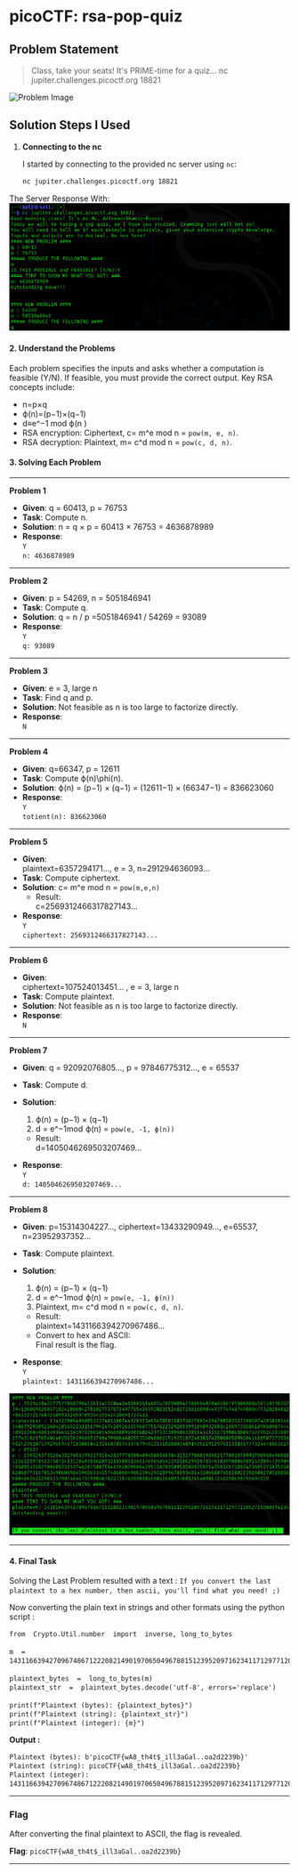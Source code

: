 
# picoCTF: rsa-pop-quiz

## Problem Statement
> Class, take your seats! It's PRIME-time for a quiz... nc jupiter.challenges.picoctf.org 18821

![Problem Image](Statenent.png)

## Solution Steps I Used

1. **Connecting to the nc**

   I started by connecting to the provided nc server using `nc`:
   ```bash
   nc jupiter.challenges.picoctf.org 18821
   ```

The Server Response With:
![Problem Image](Overview.png)

#### **2. Understand the Problems**

Each problem specifies the inputs and asks whether a computation is feasible (Y/N). If feasible, you must provide the correct output. Key RSA concepts include:

-   n=p×q 
-   ϕ(n)=(p−1)×(q−1)
-   d≡e^−1  mod ϕ(n )
-   RSA encryption: Ciphertext, c= m^e mod n = `pow(m, e, n)`.
-   RSA decryption: Plaintext, m= c^d mod n = `pow(c, d, n)`.

#### **3. Solving Each Problem**

----------


**Problem 1**

-   **Given**:  q = 60413, p = 76753
-   **Task**: Compute n.
-   **Solution**:  n = q × p = 60413 × 76753 = 4636878989
-   **Response**:  
    `Y`  
    `n: 4636878989`

----------

**Problem 2**

-   **Given**:  p = 54269, n = 5051846941
-   **Task**: Compute q.
-   **Solution**:  q = n / p =5051846941 / 54269 = 93089
-   **Response**:  
    `Y`  
    `q: 93089`

----------

**Problem 3**

-   **Given**:   e = 3, large n
-   **Task**: Find q and p.
-   **Solution**: Not feasible as n is too large to factorize directly.
-   **Response**:  
    `N`

----------

**Problem 4**

-   **Given**:  q=66347, p = 12611
-   **Task**: Compute ϕ(n)\phi(n).
-   **Solution**:  ϕ(n) = (p−1) × (q−1) = (12611−1) × (66347−1) = 836623060
-   **Response**:  
    `Y`  
    `totient(n): 836623060`

----------

**Problem 5**

-   **Given**:  
    plaintext=6357294171…, e = 3, n=291294636093…
-   **Task**: Compute ciphertext.
-   **Solution**:  c= m^e mod n = `pow(m,e,n)`
    -   Result:  
        c=2569312466317827143…
-   **Response**:  
    `Y`  
    `ciphertext: 2569312466317827143...`

----------

**Problem 6**

-   **Given**:  
    ciphertext=107524013451… , e = 3, large n
-   **Task**: Compute plaintext.
-   **Solution**: Not feasible as n is too large to factorize directly.
-   **Response**:  
    `N`

----------

**Problem 7**

-   **Given**:  q = 92092076805…, p = 97846775312…, e = 65537
-   **Task**: Compute d.
-   **Solution**:
    1.  ϕ(n) = (p−1) × (q−1)
    2.  d = e^−1mod  ϕ(n)  = `pow(e, -1, ϕ(n))`
    
    -   Result:  
        d=1405046269503207469…
-   **Response**:  
    `Y`  
    `d: 1405046269503207469...`

----------

**Problem 8**

-   **Given**:  p=15314304227…, ciphertext=13433290949…, e=65537, n=23952937352…
-   **Task**: Compute plaintext.
-   **Solution**:
    
    1.  ϕ(n) = (p−1) × (q−1) 
    2. d = e^−1mod  ϕ(n)  = `pow(e, -1, ϕ(n))`
    3.  Plaintext, m= c^d mod n = `pow(c, d, n)`.
    
    -   Result:  
        plaintext=1431166394270967486…
    -   Convert to hex and ASCII:  
        Final result is the flag.
-   **Response**:  
    `Y`  
    `plaintext: 1431166394270967486...`

![Problem Image](Final.png)

----------
#### **4. Final Task**
Solving the Last Problem resulted with a text :
`If you convert the last plaintext to a hex number, then ascii, you'll find what you need! ;)`

Now converting the plain text in strings and other formats using the python script :
```
from  Crypto.Util.number  import  inverse, long_to_bytes

m  =  14311663942709674867122208214901970650496788151239520971623411712977120527163003942343369341

plaintext_bytes  =  long_to_bytes(m)
plaintext_str  =  plaintext_bytes.decode('utf-8', errors='replace')

print(f"Plaintext (bytes): {plaintext_bytes}")
print(f"Plaintext (string): {plaintext_str}")
print(f"Plaintext (integer): {m}")
```
**Output :**
```
Plaintext (bytes): b'picoCTF{wA8_th4t$_ill3aGal..oa2d2239b}'
Plaintext (string): picoCTF{wA8_th4t$_ill3aGal..oa2d2239b}
Plaintext (integer): 14311663942709674867122208214901970650496788151239520971623411712977120527163003942343369341
```
----------

### **Flag**

After converting the final plaintext to ASCII, the flag is revealed.

**Flag**: `picoCTF{wA8_th4t$_ill3aGal..oa2d2239b}`

----------
